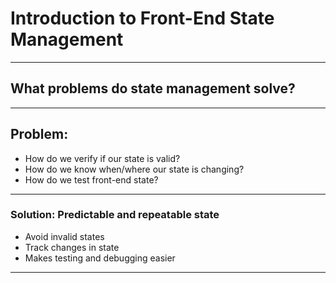 # Introduction to Front-End State Management

---

## What problems do state management solve?

---

## Problem:
- How do we verify if our state is valid?
- How do we know when/where our state is changing?
- How do we test front-end state?

---

### Solution: Predictable and repeatable state
- Avoid invalid states
- Track changes in state
- Makes testing and debugging easier

---
